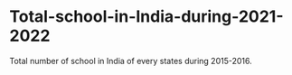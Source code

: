 # Total-school-in-India-during-2021-2022
Total number of school in India of every states during 2015-2016.
